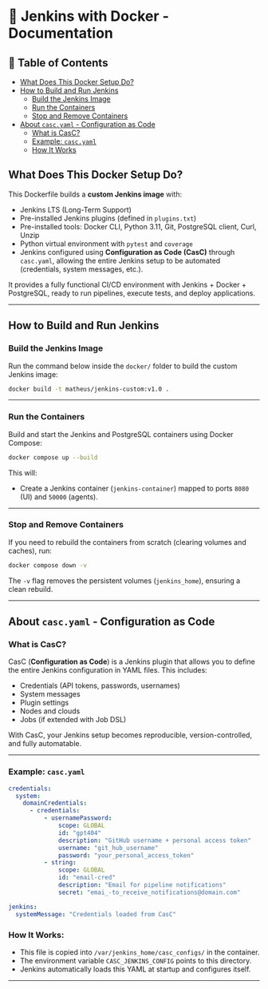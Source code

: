 
# 🚀 Jenkins with Docker - Documentation

## 📑 Table of Contents

- [What Does This Docker Setup Do?](#what-does-this-docker-setup-do)
- [How to Build and Run Jenkins](#how-to-build-and-run-jenkins)
    - [Build the Jenkins Image](#build-the-jenkins-image)
    - [Run the Containers](#run-the-containers)
    - [Stop and Remove Containers](#stop-and-remove-containers)
- [About `casc.yaml` - Configuration as Code](#about-cascyaml---configuration-as-code)
    - [What is CasC?](#what-is-casc)
    - [Example: `casc.yaml`](#example-cascyaml)
    - [How It Works](#how-it-works)


## What Does This Docker Setup Do?

This Dockerfile builds a **custom Jenkins image** with:

- Jenkins LTS (Long-Term Support)
- Pre-installed Jenkins plugins (defined in `plugins.txt`)
- Pre-installed tools: Docker CLI, Python 3.11, Git, PostgreSQL client, Curl, Unzip
- Python virtual environment with `pytest` and `coverage`
- Jenkins configured using **Configuration as Code (CasC)** through `casc.yaml`, allowing the entire Jenkins setup to be automated (credentials, system messages, etc.).

It provides a fully functional CI/CD environment with Jenkins + Docker + PostgreSQL, ready to run pipelines, execute tests, and deploy applications.

---

## How to Build and Run Jenkins

### Build the Jenkins Image

Run the command below inside the `docker/` folder to build the custom Jenkins image:

```bash
docker build -t matheus/jenkins-custom:v1.0 .
```

---

### Run the Containers

Build and start the Jenkins and PostgreSQL containers using Docker Compose:

```bash
docker compose up --build
```

This will:

- Create a Jenkins container (`jenkins-container`) mapped to ports `8080` (UI) and `50000` (agents).

---

### Stop and Remove Containers

If you need to rebuild the containers from scratch (clearing volumes and caches), run:

```bash
docker compose down -v
```

The `-v` flag removes the persistent volumes (`jenkins_home`), ensuring a clean rebuild.

---

## About `casc.yaml` - Configuration as Code

### What is CasC?

CasC (**Configuration as Code**) is a Jenkins plugin that allows you to define the entire Jenkins configuration in YAML files. This includes:

- Credentials (API tokens, passwords, usernames)
- System messages
- Plugin settings
- Nodes and clouds
- Jobs (if extended with Job DSL)

With CasC, your Jenkins setup becomes reproducible, version-controlled, and fully automatable.

---

### Example: `casc.yaml`

```yaml
credentials:
  system:
    domainCredentials:
      - credentials:
          - usernamePassword:
              scope: GLOBAL
              id: "gpt404"
              description: "GitHub username + personal access token"
              username: "git_hub_username"
              password: "your_personal_access_token"
          - string:
              scope: GLOBAL
              id: "email-cred"
              description: "Email for pipeline notifications"
              secret: "emai_-to_receive_notifications@domain.com"

jenkins:
  systemMessage: "Credentials loaded from CasC"
```

### How It Works:

- This file is copied into `/var/jenkins_home/casc_configs/` in the container.
- The environment variable `CASC_JENKINS_CONFIG` points to this directory.
- Jenkins automatically loads this YAML at startup and configures itself.

---
